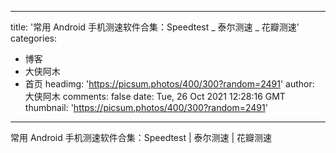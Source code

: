 
---
title: '常用 Android 手机测速软件合集：Speedtest _ 泰尔测速 _ 花瓣测速'
categories: 
 - 博客
 - 大侠阿木
 - 首页
headimg: 'https://picsum.photos/400/300?random=2491'
author: 大侠阿木
comments: false
date: Tue, 26 Oct 2021 12:28:16 GMT
thumbnail: 'https://picsum.photos/400/300?random=2491'
---

<div>   
常用 Android 手机测速软件合集：Speedtest | 泰尔测速 | 花瓣测速  
</div>
            